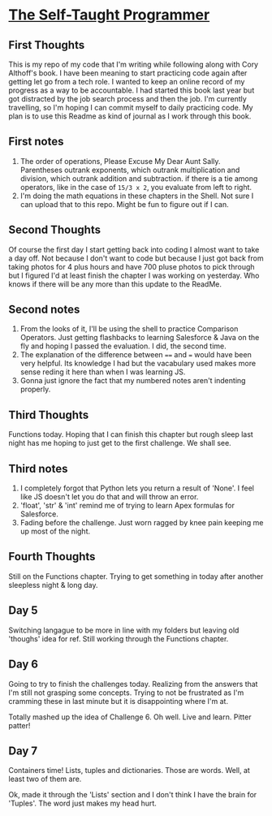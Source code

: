 # [The Self-Taught Programmer](https://www.amazon.com/Self-Taught-Programmer-Definitive-Programming-Professionally-ebook/dp/B01M01YDQA?ref_=ast_author_mpb)

## First Thoughts

This is my repo of my code that I'm writing while following along with Cory Althoff's book. I have been meaning to start practicing code again after getting let go from a tech role. I wanted to keep an online record of my progress as a way to be accountable. I had started this book last year but got distracted by the job search process and then the job. I'm currently travelling, so I'm hoping I can commit myself to daily practicing code. My plan is to use this Readme as kind of journal as I work through this book.

## First notes

1. The order of operations, Please Excuse My Dear Aunt Sally.\
   Parentheses outrank exponents, which outrank multiplication and division, which outrank addition and subtraction. if there is a tie among operators, like in the case of `15/3 x 2`, you evaluate from left to right.
2. I'm doing the math equations in these chapters in the Shell. Not sure I can upload that to this repo. Might be fun to figure out if I can.

## Second Thoughts

Of course the first day I start getting back into coding I almost want to take a day off. Not because I don't want to code but because I just got back from taking photos for 4 plus hours and have 700 pluse photos to pick through but I figured I'd at least finish the chapter I was working on yesterday. Who knows if there will be any more than this update to the ReadMe.

## Second notes

1. From the looks of it, I'll be using the shell to practice Comparison Operators. Just getting flashbacks to learning Salesforce & Java on the fly and hoping I passed the evaluation. I did, the second time.
2. The explanation of the difference between `==` and `=` would have been very helpful. Its knowledge I had but the vacabulary used makes more sense reding it here than when I was learning JS.
3. Gonna just ignore the fact that my numbered notes aren't indenting properly.

## Third Thoughts

Functions today. Hoping that I can finish this chapter but rough sleep last night has me hoping to just get to the first challenge. We shall see.

## Third notes

1. I completely forgot that Python lets you return a result of 'None'. I feel like JS doesn't let you do that and will throw an error.
2. 'float', 'str' & 'int' remind me of trying to learn Apex formulas for Salesforce.
3. Fading before the challenge. Just worn ragged by knee pain keeping me up most of the night.

## Fourth Thoughts

Still on the Functions chapter. Trying to get something in today after another sleepless night & long day.

## Day 5

Switching langague to be more in line with my folders but leaving old 'thoughs' idea for ref. Still working through the Functions chapter.

## Day 6

Going to try to finish the challenges today. Realizing from the answers that I'm still not grasping some concepts. Trying to not be frustrated as I'm cramming these in last minute but it is disappointing where I'm at.

Totally mashed up the idea of Challenge 6. Oh well. Live and learn. Pitter patter!

## Day 7

Containers time! Lists, tuples and dictionaries. Those are words. Well, at least two of them are.

Ok, made it through the 'Lists' section and I don't think I have the brain for 'Tuples'. The word just makes my head hurt.
